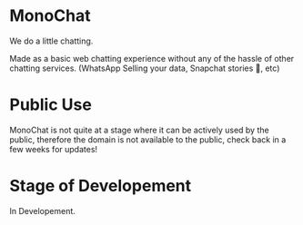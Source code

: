 # MonoChat

We do a little chatting.

Made as a basic web chatting experience without any of the hassle of other chatting services. 
(WhatsApp Selling your data, Snapchat stories 🤮, etc)

# Public Use

MonoChat is not quite at a stage where it can be actively used by the public, therefore the domain is not available to the public, check back in a few weeks for updates!

# Stage of Developement

In Developement.